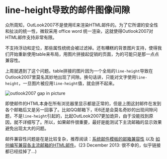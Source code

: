 # line-height导致的邮件图像间隙

众所周知，OutLook2007不是使用IE来渲染HTML邮件的。为了它所谓的安全性和扯淡的统一性，微软采用 office word 统一渲染，这就使得Outlook2007对HTML邮件支持非常有限。

不支持浮动和定位，那些属性统统会被过滤掉。还有糟糕的背景图片支持，使得我们开始重新使用table来布局，用图片拼接起促销的页面，为的可能只是那一点点兼容性。

上周就遇到了这个问题。table拼接的图片因为一个全局的`line-height`导致在Outlook2007里莫名其妙地出现了间隙。换句话讲，只能对文字使用`line-height`，一旦图片被应用`line-height`值，就会拼不起来。

![outlook2007 gap in picture](https://swordair.com/content/images/2013/Dec/outlook2007_gap_in_picture.jpg)

即使邮件的HTML本身在所有浏览器里显示都是正常的，但是上图这封邮件在发到各个邮箱后又是另一回事了。比如QQ邮箱下，IE6还是会莫名奇妙的出现间隙问题，不是`line-height`引起的，比起OutLook2007更加诡异，由于没能找到原因，就不详细写了。所以，如果邮件很重要，最好是能测试下主流邮箱的显示效果避免出现太大的问题。

邮件兼容性问题是在是比较复杂，推荐阅读：[系统邮件模板的邮箱兼容性](http://ued.alipay.com/wd/2008/11/04/%E7%B3%BB%E7%BB%9F%E9%82%AE%E4%BB%B6%E6%A8%A1%E6%9D%BF%E7%9A%84%E9%82%AE%E7%AE%B1%E5%85%BC%E5%AE%B9%E6%80%A7/) 以及 [如何编写兼容各主流邮箱的HTML邮件](http://ued.koubei.com/?p=239)。(23 December 2013: 很不幸的，似乎链接都已经挂掉了...)